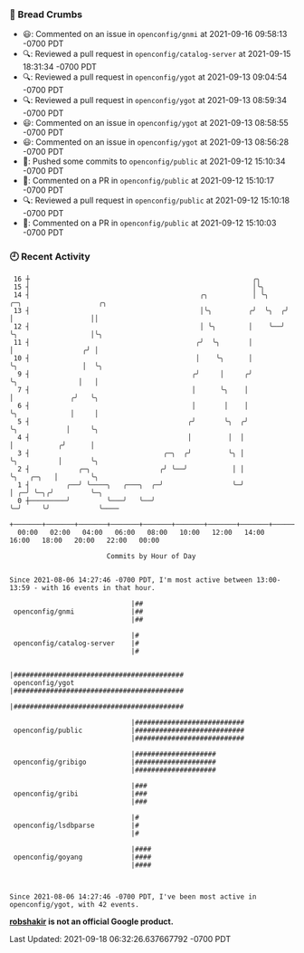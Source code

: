 ### 🍞 Bread Crumbs

 * 😃: Commented on an issue in `openconfig/gnmi` at 2021-09-16 09:58:13 -0700 PDT
 * 🔍: Reviewed a pull request in  `openconfig/catalog-server` at 2021-09-15 18:31:34 -0700 PDT
 * 🔍: Reviewed a pull request in  `openconfig/ygot` at 2021-09-13 09:04:54 -0700 PDT
 * 🔍: Reviewed a pull request in  `openconfig/ygot` at 2021-09-13 08:59:34 -0700 PDT
 * 😃: Commented on an issue in `openconfig/ygot` at 2021-09-13 08:58:55 -0700 PDT
 * 😃: Commented on an issue in `openconfig/ygot` at 2021-09-13 08:56:28 -0700 PDT
 * 🚢: Pushed some commits to `openconfig/public` at 2021-09-12 15:10:34 -0700 PDT
 * 💬: Commented on a PR in  `openconfig/public` at 2021-09-12 15:10:17 -0700 PDT
 * 🔍: Reviewed a pull request in  `openconfig/public` at 2021-09-12 15:10:18 -0700 PDT
 * 💬: Commented on a PR in  `openconfig/public` at 2021-09-12 15:10:03 -0700 PDT

### 🕘 Recent Activity
```
 16 ┼                                                       ╭╮
 15 ┤                                                       │╰╮
 14 ┤                                          ╭╮           │ ╰╮    ╭─╮                   ╭╮
 13 ┤                                          │╰╮         ╭╯  ╰╮  ╭╯ │                   ││
 12 ┤                                          │ ╰╮        │    ╰──╯  ╰╮                  │╰╮
 11 ┤                                         ╭╯  ╰╮       │           │                 ╭╯ │
 10 ┤                                         │    ╰╮      │           ╰╮                │  ╰╮
  9 ┤                                        ╭╯     │     ╭╯            ╰╮               │   │
  7 ┤                                        │      ╰╮    │              │              ╭╯   ╰╮
  6 ┤                                        │       │    │              ╰╮             │     │
  5 ┤                                       ╭╯       ╰╮  ╭╯               ╰╮            │     ╰╮
  4 ┤                                       │         │  │                 │           ╭╯      │
  3 ┤                                 ╭─╮  ╭╯         ╰╮ │                 ╰╮          │       ╰╮
  2 ┤            ╭─╮                 ╭╯ ╰──╯           │ │                  ╰╮   ╭─╮   │        ╰╮
  1 ┤         ╭──╯ ╰────╮   ╭───╮  ╭─╯                 ╰─╯                   │ ╭─╯ ╰─╮╭╯         ╰─╮
  0 ┼─────────╯         ╰───╯   ╰──╯                                         ╰─╯     ╰╯            ╰────
    +───────+───────+───────+───────+───────+───────+───────+───────+───────+───────+───────+───────+────
  00:00   02:00   04:00   06:00   08:00   10:00   12:00   14:00   16:00   18:00   20:00   22:00   00:00   

						Commits by Hour of Day


Since 2021-08-06 14:27:46 -0700 PDT, I'm most active between 13:00-13:59 - with 16 events in that hour.

```



```
                              |##
 openconfig/gnmi              |##
                              |##

                              |#
 openconfig/catalog-server    |#
                              |#

                              |##########################################
 openconfig/ygot              |##########################################
                              |##########################################

                              |###########################
 openconfig/public            |###########################
                              |###########################

                              |####################
 openconfig/gribigo           |####################
                              |####################

                              |###
 openconfig/gribi             |###
                              |###

                              |#
 openconfig/lsdbparse         |#
                              |#

                              |####
 openconfig/goyang            |####
                              |####



Since 2021-08-06 14:27:46 -0700 PDT, I've been most active in openconfig/ygot, with 42 events.

```
**[robshakir](mailto:robjs@google.com) is not an official Google product.**  


Last Updated: 2021-09-18 06:32:26.637667792 -0700 PDT
